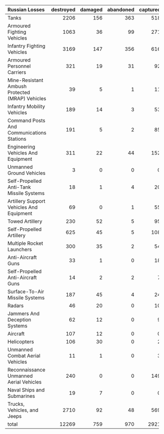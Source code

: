 | Russian Losses                                   |   destroyed |   damaged |   abandoned |   captured |   total |
|:-------------------------------------------------|------------:|----------:|------------:|-----------:|--------:|
| Tanks                                            |        2206 |       156 |         363 |        518 |    3243 |
| Armoured Fighting Vehicles                       |        1063 |        36 |          99 |        271 |    1469 |
| Infantry Fighting Vehicles                       |        3169 |       147 |         356 |        616 |    4288 |
| Armoured Personnel Carriers                      |         321 |        19 |          31 |         92 |     463 |
| Mine-Resistant Ambush Protected  (MRAP) Vehicles |          39 |         5 |           1 |         11 |      56 |
| Infantry Mobility Vehicles                       |         189 |        14 |           3 |         53 |     259 |
| Command Posts And Communications Stations        |         191 |         5 |           2 |         85 |     283 |
| Engineering Vehicles And Equipment               |         311 |        22 |          44 |        152 |     529 |
| Unmanned Ground Vehicles                         |           3 |         0 |           0 |          0 |       3 |
| Self-Propelled Anti-Tank Missile Systems         |          18 |         1 |           4 |         20 |      43 |
| Artillery Support Vehicles And Equipment         |          69 |         0 |           1 |         55 |     125 |
| Towed Artillery                                  |         230 |        52 |           5 |         95 |     382 |
| Self-Propelled Artillery                         |         625 |        45 |           5 |        108 |     783 |
| Multiple Rocket Launchers                        |         300 |        35 |           2 |         54 |     391 |
| Anti-Aircraft Guns                               |          33 |         1 |           0 |         18 |      52 |
| Self-Propelled Anti-Aircraft Guns                |          14 |         2 |           2 |          7 |      25 |
| Surface-To-Air Missile Systems                   |         187 |        45 |           4 |         24 |     260 |
| Radars                                           |          46 |        20 |           0 |         10 |      76 |
| Jammers And Deception Systems                    |          62 |        12 |           0 |          9 |      83 |
| Aircraft                                         |         107 |        12 |           0 |          0 |     119 |
| Helicopters                                      |         106 |        30 |           0 |          2 |     138 |
| Unmanned Combat Aerial Vehicles                  |          11 |         1 |           0 |          3 |      15 |
| Reconnaissance Unmanned Aerial Vehicles          |         240 |         0 |           0 |        149 |     389 |
| Naval Ships and Submarines                       |          19 |         7 |           0 |          0 |      26 |
| Trucks, Vehicles, and Jeeps                      |        2710 |        92 |          48 |        569 |    3419 |
| total                                            |       12269 |       759 |         970 |       2921 |   16919 |